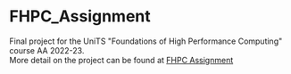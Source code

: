 # FHPC_Assignment
Final project for the UniTS "Foundations of High Performance Computing" course AA 2022-23.\
More detail on the project can be found at [FHPC Assignment](https://github.com/SDavenia/Foundations_of_HPC_2022/tree/main/Assignment)
